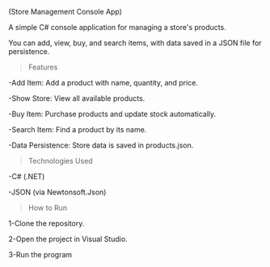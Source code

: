 (Store Management Console App)

A simple C# console application for managing a store's products.

You can add, view, buy, and search items, with data saved in a JSON file for persistence.

>Features

-Add Item: Add a product with name, quantity, and price.

-Show Store: View all available products.

-Buy Item: Purchase products and update stock automatically.

-Search Item: Find a product by its name.

-Data Persistence: Store data is saved in products.json.

>Technologies Used

-C# (.NET)

-JSON (via Newtonsoft.Json)

>How to Run

1-Clone the repository.

2-Open the project in Visual Studio.

3-Run the program
